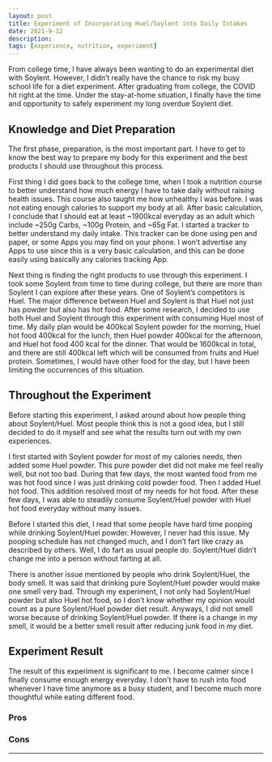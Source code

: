 ```yaml
---
layout: post
title: Experiment of Incorporating Huel/Soylent into Daily Intakes
date: 2021-9-12
description: 
tags: [experience, nutrition, experiment]
---
```


From college time, I have always been wanting to do an experimental diet with Soylent. However, I didn’t really have the chance to risk my busy school life for a diet experiment. After graduating from college, the COVID hit right at the time. Under the stay-at-home situation, I finally have the time and opportunity to safely experiment my long overdue Soylent diet.

## Knowledge and Diet Preparation

The first phase, preparation, is the most important part. I have to get to know the best way to prepare my body for this experiment and the best products I should use throughout this process.

First thing I did goes back to the college time, when I took a nutrition course to better understand how much energy I have to take daily without raising health issues. This course also taught me how unhealthy I was before. I was not eating enough calories to support my body at all. After basic calculation, I conclude that I should eat at least ~1900kcal everyday as an adult which include ~250g Carbs, ~100g Protein, and ~65g Fat. I started a tracker to better understand my daily intake. This tracker can be done using pen and paper, or some Apps you may find on your phone. I won’t advertise any Apps to use since this is a very basic calculation, and this can be done easily using basically any calories tracking App.

Next thing is finding the right products to use through this experiment. I took some Soylent from time to time during college, but there are more than Soylent I can explore after these years. One of Soylent’s competitors is Huel. The major difference between Huel and Soylent is that Huel not just has powder but also has hot food. After some research, I decided to use both Huel and Soylent through this experiment with consuming Huel most of time. My daily plan would be 400kcal Soylent powder for the morning, Huel hot food 400kcal for the lunch, then Huel powder 400kcal for the afternoon, and Huel hot food 400 kcal for the dinner. That would be 1600kcal in total, and there are still 400kcal left which will be consumed from fruits and Huel protein. Sometimes, I would have other food for the day, but I have been limiting the occurrences of this situation.

## Throughout the Experiment

Before starting this experiment, I asked around about how people thing about Soylent/Huel. Most people think this is not a good idea, but I still decided to do it myself and see what the results turn out with my own experiences. 

I first started with Soylent powder for most of my calories needs, then added some Huel powder. This pure powder diet did not make me feel really well, but not too bad. During that few days, the most wanted food from me was hot food since I was just drinking cold powder food. Then I added Huel hot food. This addition resolved most of my needs for hot food. After these few days, I was able to steadily consume Soylent/Huel powder with Huel hot food everyday without many issues.

Before I started this diet, I read that some people have hard time pooping while drinking Soylent/Huel powder. However, I never had this issue. My pooping schedule has not changed much, and I don’t fart like crazy as described by others. Well, I do fart as usual people do. Soylent/Huel didn’t change me into a person without farting at all.

There is another issue mentioned by people who drink Soylent/Huel, the body smell. It was said that drinking pure Soylent/Huel powder would make one smell very bad. Through my experiment, I not only had Soylent/Huel powder but also Huel hot food, so I don’t know whether my opinion would count as a pure Soylent/Huel powder diet result. Anyways, I did not smell worse because of drinking Soylent/Huel powder. If there is a change in my smell, it would be a better smell result after reducing junk food in my diet.

## Experiment Result

The result of this experiment is significant to me. I become calmer since I finally consume enough energy everyday. I don’t have to rush into food whenever I have time anymore as a busy student, and I become much more thoughtful while eating different food. 

### Pros

### Cons

---






